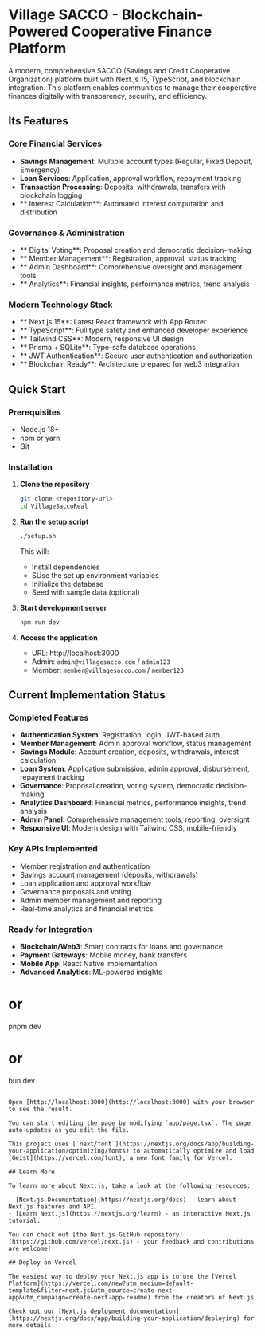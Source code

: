 # Village SACCO - Blockchain-Powered Cooperative Finance Platform

A modern, comprehensive SACCO (Savings and Credit Cooperative Organization) platform built with Next.js 15, TypeScript, and blockchain integration. This platform enables communities to manage their cooperative finances digitally with transparency, security, and efficiency.

##  Its Features

### Core Financial Services
- **Savings Management**: Multiple account types (Regular, Fixed Deposit, Emergency)
- **Loan Services**: Application, approval workflow, repayment tracking
- **Transaction Processing**: Deposits, withdrawals, transfers with blockchain logging
- ** Interest Calculation**: Automated interest computation and distribution

### Governance & Administration
- ** Digital Voting**: Proposal creation and democratic decision-making
- ** Member Management**: Registration, approval, status tracking
- ** Admin Dashboard**: Comprehensive oversight and management tools
- ** Analytics**: Financial insights, performance metrics, trend analysis

### Modern Technology Stack
- ** Next.js 15**: Latest React framework with App Router
- ** TypeScript**: Full type safety and enhanced developer experience
- ** Tailwind CSS**: Modern, responsive UI design
- ** Prisma + SQLite**: Type-safe database operations
- ** JWT Authentication**: Secure user authentication and authorization
- ** Blockchain Ready**: Architecture prepared for web3 integration

##  Quick Start

### Prerequisites
- Node.js 18+ 
- npm or yarn
- Git

### Installation

1. **Clone the repository**
   ```bash
   git clone <repository-url>
   cd VillageSaccoReal
   ```

2. **Run the setup script**
   ```bash
   ./setup.sh
   ```
   This will:
   - Install dependencies
   - SUse the set up environment variables
   - Initialize the database
   - Seed with sample data (optional)

3. **Start development server**
   ```bash
   npm run dev
   ```

4. **Access the application**
   - URL: http://localhost:3000
   - Admin: `admin@villagesacco.com` / `admin123`
   - Member: `member@villagesacco.com` / `member123`

## Current Implementation Status

### Completed Features
- **Authentication System**: Registration, login, JWT-based auth
- **Member Management**: Admin approval workflow, status management
- **Savings Module**: Account creation, deposits, withdrawals, interest calculation  
- **Loan System**: Application submission, admin approval, disbursement, repayment tracking
- **Governance**: Proposal creation, voting system, democratic decision-making
- **Analytics Dashboard**: Financial metrics, performance insights, trend analysis
- **Admin Panel**: Comprehensive management tools, reporting, oversight
- **Responsive UI**: Modern design with Tailwind CSS, mobile-friendly

### Key APIs Implemented
- Member registration and authentication
- Savings account management (deposits, withdrawals)
- Loan application and approval workflow
- Governance proposals and voting
- Admin member management and reporting
- Real-time analytics and financial metrics

### Ready for Integration
- **Blockchain/Web3**: Smart contracts for loans and governance
- **Payment Gateways**: Mobile money, bank transfers
- **Mobile App**: React Native implementation
- **Advanced Analytics**: ML-powered insights
# or
pnpm dev
# or
bun dev
```

Open [http://localhost:3000](http://localhost:3000) with your browser to see the result.

You can start editing the page by modifying `app/page.tsx`. The page auto-updates as you edit the file.

This project uses [`next/font`](https://nextjs.org/docs/app/building-your-application/optimizing/fonts) to automatically optimize and load [Geist](https://vercel.com/font), a new font family for Vercel.

## Learn More

To learn more about Next.js, take a look at the following resources:

- [Next.js Documentation](https://nextjs.org/docs) - learn about Next.js features and API.
- [Learn Next.js](https://nextjs.org/learn) - an interactive Next.js tutorial.

You can check out [the Next.js GitHub repository](https://github.com/vercel/next.js) - your feedback and contributions are welcome!

## Deploy on Vercel

The easiest way to deploy your Next.js app is to use the [Vercel Platform](https://vercel.com/new?utm_medium=default-template&filter=next.js&utm_source=create-next-app&utm_campaign=create-next-app-readme) from the creators of Next.js.

Check out our [Next.js deployment documentation](https://nextjs.org/docs/app/building-your-application/deploying) for more details.
